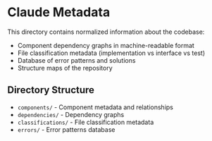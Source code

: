 # Claude Metadata

This directory contains normalized information about the codebase:

- Component dependency graphs in machine-readable format
- File classification metadata (implementation vs interface vs test)
- Database of error patterns and solutions
- Structure maps of the repository

## Directory Structure
- `components/` - Component metadata and relationships
- `dependencies/` - Dependency graphs
- `classifications/` - File classification metadata
- `errors/` - Error patterns database